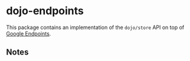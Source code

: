 # dojo-endpoints

This package contains an implementation of the `dojo/store` API on top of
[Google Endpoints][].

## Notes

[Google Endpoints]: https://developers.google.com/appengine/docs/python/endpoints/
